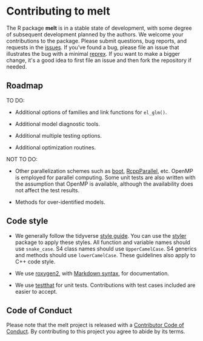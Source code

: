# Contributing to melt 

The R package **melt** is in a stable state of development, with some degree of subsequent development planned by the authors. 
We welcome your contributions to the package. 
Please submit questions, bug reports, and requests in the [issues](https://github.com/markean/melt/issues).
If you’ve found a bug, please file an issue that illustrates the bug with a minimal [reprex](https://www.tidyverse.org/help/#reprex).
If you want to make a bigger change, it's a good idea to first file an issue and then fork the repository if needed.

## Roadmap
TO DO:

- Additional options of families and link functions for `el_glm()`. 

- Additional model diagnostic tools.

- Additional multiple testing options.

- Additional optimization routines.

NOT TO DO:

- Other parallelization schemes such as [boot](https://cran.r-project.org/package=boot), [RcppParallel](https://cran.r-project.org/package=RcppParallel), etc. 
OpenMP is employed for parallel computing. Some unit tests are also written with the assumption that OpenMP is available, although the availability does not affect the test results. 

- Methods for over-identified models.


## Code style
- We generally follow the tidyverse [style guide](https://style.tidyverse.org). 
You can use the [styler](https://CRAN.R-project.org/package=styler) package to apply these styles. 
All function and variable names should use `snake_case`. 
S4 class names should use `UpperCamelCase`. 
S4 generics and methods should use `lowerCamelCase`. 
These guidelines also apply to C++ code style.

- We use [roxygen2](https://cran.r-project.org/package=roxygen2), 
with [Markdown syntax](https://cran.r-project.org/web/packages/roxygen2/vignettes/rd-formatting.html), 
for documentation.  

- We use [testthat](https://cran.r-project.org/package=testthat) for unit tests. 
Contributions with test cases included are easier to accept.  

## Code of Conduct
Please note that the melt project is released with a [Contributor Code of Conduct](CODE_OF_CONDUCT.md). 
By contributing to this project you agree to abide by its terms.

